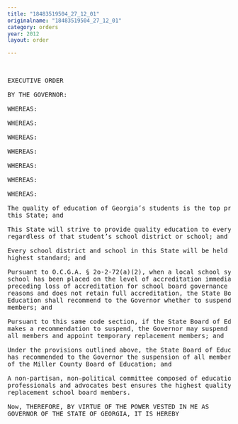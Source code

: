 ```yaml
---
title: "18483519504_27_12_01"
originalname: "18483519504_27_12_01"
category: orders
year: 2012
layout: order

---
```

<pre>
 

EXECUTIVE ORDER

BY THE GOVERNOR:

WHEREAS:

WHEREAS:

WHEREAS:

WHEREAS:

WHEREAS:

WHEREAS:

WHEREAS:

The quality of education of Georgia’s students is the top priority of
this State; and

This State will strive to provide quality education to every student
regardless of that student’s school district or school; and

Every school district and school in this State will be held to the
highest standard; and

Pursuant to O.C.G.A. § 2o-2-72(a)(2), when a local school system or
school has been placed on the level of accreditation immediately
preceding loss of accreditation for school board governance related
reasons and does not retain full accreditation, the State Board of
Education shall recommend to the Governor whether to suspend all
members; and

Pursuant to this same code section, if the State Board of Education
makes a recommendation to suspend, the Governor may suspend
all members and appoint temporary replacement members; and

Under the provisions outlined above, the State Board of Education
has recommended to the Governor the suspension of all members
of the Miller County Board of Education; and

A non-partisan, non—political committee composed of education
professionals and advocates best ensures the highest quality of
replacement school board members.

Now, THEREFORE, BY VIRTUE OF THE POWER VESTED IN ME AS
GOVERNOR OF THE STATE OF GEORGIA, IT IS HEREBY

</pre>
